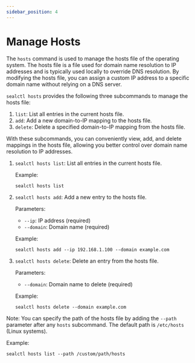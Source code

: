 ```yaml
---
sidebar_position: 4
---
```


# Manage Hosts

The `hosts` command is used to manage the hosts file of the operating system. The hosts file is a file used for domain name resolution to IP addresses and is typically used locally to override DNS resolution. By modifying the hosts file, you can assign a custom IP address to a specific domain name without relying on a DNS server.

`sealctl hosts` provides the following three subcommands to manage the hosts file:

1. `list`: List all entries in the current hosts file.
2. `add`: Add a new domain-to-IP mapping to the hosts file.
3. `delete`: Delete a specified domain-to-IP mapping from the hosts file.

With these subcommands, you can conveniently view, add, and delete mappings in the hosts file, allowing you better control over domain name resolution to IP addresses.

1. `sealctl hosts list`: List all entries in the current hosts file.

   Example:

   ```shell
   sealctl hosts list
   ```

2. `sealctl hosts add`: Add a new entry to the hosts file.

   Parameters:

   - `--ip`: IP address (required)
   - `--domain`: Domain name (required)

   Example:

   ```shell
   sealctl hosts add --ip 192.168.1.100 --domain example.com
   ```

3. `sealctl hosts delete`: Delete an entry from the hosts file.

   Parameters:

   - `--domain`: Domain name to delete (required)

   Example:

   ```shell
   sealctl hosts delete --domain example.com
   ```

Note: You can specify the path of the hosts file by adding the `--path` parameter after any `hosts` subcommand. The default path is `/etc/hosts` (Linux systems).

Example:

```shell
sealctl hosts list --path /custom/path/hosts
```
